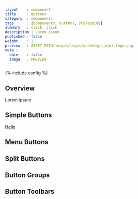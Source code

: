 ```yaml
---
layout    : component
title     : Buttons
category  : components
tags      : [components, buttons, styleguide]
summary   : click, click
description : Lorem ipsum
published : false
weight    : 1
preview   : ASSET_PATH/images/logos/archetype_mini_logo.png
meta :
  date    : false
  image   : PREVIEW
---
```

{% include config %}

## Overview

Lorem ipsum

## Simple Buttons

<div class="examples">
  <div class="preview">
    <a href="#" class="medium primary button">Hello</a>
  </div>
</div>

## Menu Buttons



## Split Buttons



## Button Groups



## Button Toolbars

